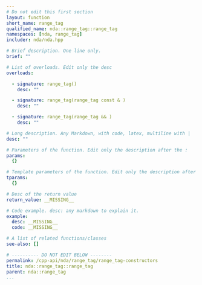 ```yaml
---
# Do not edit this first section
layout: function
short_name: range_tag
qualified_name: nda::range_tag::range_tag
namespaces: [nda, range_tag]
includer: nda/nda.hpp

# Brief description. One line only.
brief: ""

# List of overloads. Edit only the desc
overloads:

  - signature: range_tag()
    desc: ""

  - signature: range_tag(range_tag const & )
    desc: ""

  - signature: range_tag(range_tag && )
    desc: ""

# Long description. Any Markdown, with code, latex, multiline with |
desc: ""

# Parameters of the function. Edit only the description after the :
params:
  {}

# Template parameters of the function. Edit only the description after the :
tparams:
  {}

# Desc of the return value
return_value: __MISSING__

# Code example. desc: any markdown to explain it.
example:
  desc: __MISSING__
  code: __MISSING__

# A list of related functions/classes
see-also: []

# ---------- DO NOT EDIT BELOW --------
permalink: /cpp-api/nda/range_tag/range_tag-constructors
title: nda::range_tag::range_tag
parent: nda::range_tag
...
```



